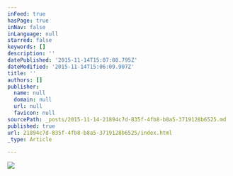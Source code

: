 ```yaml
---
inFeed: true
hasPage: true
inNav: false
inLanguage: null
starred: false
keywords: []
description: ''
datePublished: '2015-11-14T15:07:08.795Z'
dateModified: '2015-11-14T15:06:09.907Z'
title: ''
authors: []
publisher:
  name: null
  domain: null
  url: null
  favicon: null
sourcePath: _posts/2015-11-14-21894c7d-835f-4fb8-b8a5-3719128b6525.md
published: true
url: 21894c7d-835f-4fb8-b8a5-3719128b6525/index.html
_type: Article

---
```

![](https://the-grid-user-content.s3-us-west-2.amazonaws.com/48a22164-9b1e-43c1-b88d-49a930794616.jpg)